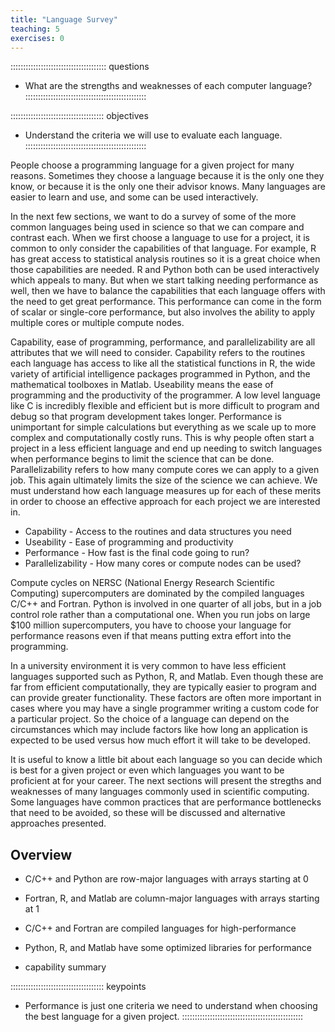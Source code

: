 ```yaml
---
title: "Language Survey"
teaching: 5
exercises: 0
---
```


:::::::::::::::::::::::::::::::::::::: questions
- What are the strengths and weaknesses of each computer language?
::::::::::::::::::::::::::::::::::::::::::::::::

::::::::::::::::::::::::::::::::::::: objectives
- Understand the criteria we will use to evaluate each language.
::::::::::::::::::::::::::::::::::::::::::::::::


People choose a programming language for a given project for many reasons.
Sometimes they choose a language because it is the only one they know, or
because it is the only one their advisor knows.
Many languages are easier to learn and use, and some can be used interactively.

In the next few sections, we want to do a survey of some of the more
common languages being used in science so that we can compare and
contrast each.
When we first choose a language to use for a project, it is common to
only consider the capabilities of that language.
For example, R has great access to statistical analysis routines so
it is a great choice when those capabilities are needed.
R and Python both can be used interactively which appeals to many.
But when we start talking needing performance as well, then we have
to balance the capabilities that each language offers with the
need to get great performance.
This performance can come in the form of scalar or single-core 
performance, but also involves the ability to apply multiple cores
or multiple compute nodes.

Capability, ease of programming, performance, and parallelizability are all 
attributes that we will need to consider.
Capability refers to the routines each language has access to like
all the statistical functions in R, the wide variety of artificial
intelligence packages programmed in Python, and the mathematical
toolboxes in Matlab.
Useability means the ease of programming and the productivity of the
programmer.  A low level language like C is incredibly flexible and
efficient but is more difficult to program and debug so that program
development takes longer.
Performance is unimportant for simple calculations but everything
as we scale up to more complex and computationally costly runs.
This is why people often start a project in a less efficient language
and end up needing to switch languages when performance begins to
limit the science that can be done.
Parallelizability refers to how many compute cores we can apply
to a given job.  This again ultimately limits the size of the
science we can achieve.
We must understand how each language measures up for each of these
merits in order to choose an effective approach for each
project we are interested in.

* Capability - Access to the routines and data structures you need
* Useability - Ease of programming and productivity
* Performance - How fast is the final code going to run?
* Parallelizability - How many cores or compute nodes can be used?


Compute cycles on NERSC (National Energy Research Scientific Computing) 
supercomputers are dominated by the compiled languages C/C++ and Fortran.
Python is involved in one quarter of all jobs, but in a job control
role rather than a computational one.
When you run jobs on large $100 million supercomputers, you have to
choose your language for performance reasons even if that means 
putting extra effort into the programming.

In a university environment it is very common to have less
efficient languages supported such as Python, R, and Matlab.
Even though these are far from efficient computationally, they
are typically easier to program and can provide greater functionality.
These factors are often more important in cases where you may have
a single programmer writing a custom code for a particular project.
So the choice of a language can depend on the circumstances which
may include factors like how long an application is expected to be
used versus how much effort it will take to be developed.

It is useful to know a little bit about each language
so you can decide which is best for a given project 
or even which languages you want to be proficient at for
your career.
The next sections will present the stregths and weaknesses of
many languages commonly used in scientific computing.
Some languages have common practices that are performance
bottlenecks that need to be avoided, so these will be discussed
and alternative approaches presented.

## Overview

* C/C++ and Python are row-major languages with arrays starting at 0
* Fortran, R, and Matlab are column-major languages with arrays starting at 1

* C/C++ and Fortran are compiled languages for high-performance
* Python, R, and Matlab have some optimized libraries for performance

* capability summary

::::::::::::::::::::::::::::::::::::: keypoints
- Performance is just one criteria we need to understand when choosing
   the best language for a given project.
::::::::::::::::::::::::::::::::::::::::::::::::

